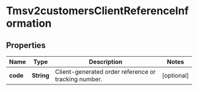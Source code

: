 
# Tmsv2customersClientReferenceInformation

## Properties
Name | Type | Description | Notes
------------ | ------------- | ------------- | -------------
**code** | **String** | Client-generated order reference or tracking number.  |  [optional]




